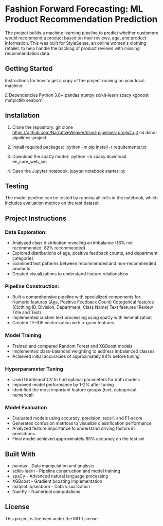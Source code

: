# Fashion Forward Forecasting: ML Product Recommendation Prediction
The project builds a machine learning pipeline to predict whether customers would recommend a product based on their reviews, age, and product information. This was built for StyleSense, an online women's clothing retailer, to help handle the backlog of product reviews with missing recommendation data.

## Getting Started
Instructions for how to get a copy of the project running on your local machine.

£ Dependencies
Python 3.8+
pandas
numpy
scikit-learn
spacy
xgboost
matplotlib
seaborn

## Installation
1. Clone the repository:
    git clone https://github.com/NarrativeWeaver/dsnd-pipelines-project.git
   cd dsnd-pipelines-project
   
2. Install required packages:
    python -m pip install -r requirements.txt
   
3. Download the spaCy model:
    python -m spacy download en_core_web_sm
   
4. Open the Jupyter notebook:
   jupyter notebook starter.ipy


## Testing
The model pipeline can be tested by running all cells in the notebook, which includes evaluation metrics on the test dataset.

## Project Instructions

### Data Exploration:
- Analyzed class distribution revealing an imbalance (18% not recommended, 82% recommended)
- Explored distributions of age, positive feedback counts, and department categories
- Examined text patterns between recommended and non-recommended products
- Created visualizations to understand feature relationships

### Pipeline Construction:
- Built a comprehensive pipeline with specialized components for:
   Numeric features (Age, Positive Feedback Count)
   Categorical features (Clothing ID, Division, Department, Class Name)
   Text features (Review Title and Text)
- Implemented custom text processing using spaCy with lemmatization
- Created TF-IDF vectorization with n-gram features

### Model Training
- Trained and compared Random Forest and XGBoost models
- Implemented class-balanced weighting to address imbalanced classes
- Achieved initial accuracies of approximately 84% before tuning

### Hyperparameter Tuning
- Used GridSearchCV to find optimal parameters for both models
- Improved model performance by 1-2% after tuning
- Identified the most important feature groups (text, categorical, numerical)

### Model Evaluation
- Evaluated models using accuracy, precision, recall, and F1-score
- Generated confusion matrices to visualize classification performance
- Analyzed feature importance to understand driving factors in predictions
- Final model achieved approximately 86% accuracy on the test set

## Built With
- pandas - Data manipulation and analysis
- scikit-learn - Pipeline construction and model training
- spaCy - Advanced natural language processing
- XGBoost - Gradient boosting implementation
- matplotlib/seaborn - Data visualization
- NumPy - Numerical computations

## License
This project is licensed under the MIT License 
